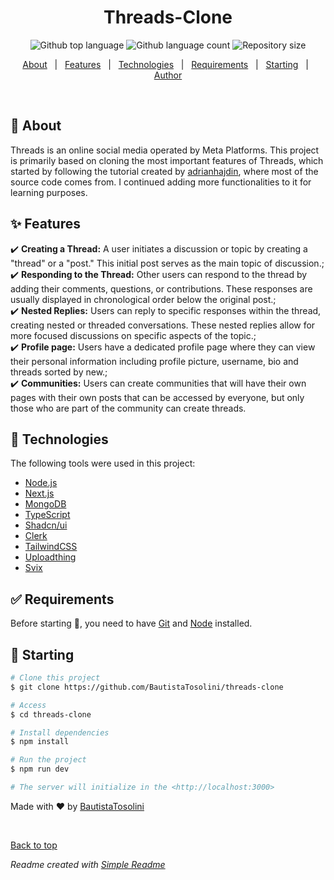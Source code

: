 <div align="center" id="top"> 

  <!-- <a href="https://dev.netlify.app">Demo</a> -->
</div>

<h1 align="center">Threads-Clone</h1>

<p align="center">
    <img alt="Github top language" src="https://img.shields.io/github/languages/top/BautistaTosolini/threads-clone?color=56BEB8">

  <img alt="Github language count" src="https://img.shields.io/github/languages/count/BautistaTosolini/threads-clone?color=56BEB8">

  <img alt="Repository size" src="https://img.shields.io/github/repo-size/BautistaTosolini/threads-clone?color=56BEB8">

<p align="center">
  <a href="#dart-about">About</a> &#xa0; | &#xa0; 
  <a href="#sparkles-features">Features</a> &#xa0; | &#xa0;
  <a href="#rocket-technologies">Technologies</a> &#xa0; | &#xa0;
  <a href="#white_check_mark-requirements">Requirements</a> &#xa0; | &#xa0;
  <a href="#checkered_flag-starting">Starting</a> &#xa0; | &#xa0;
  <a href="https://github.com/BautistaTosolini" target="_blank">Author</a>
</p>

<br>

## :dart: About ##

Threads is an online social media operated by Meta Platforms. This project is primarily based on cloning the most important features of Threads, which started by following the tutorial created by <a href="https://github.com/adrianhajdin">adrianhajdin</a>, where most of the source code comes from. I continued adding more functionalities to it for learning purposes.

## :sparkles: Features ##

:heavy_check_mark: **Creating a Thread:** A user initiates a discussion or topic by creating a "thread" or a "post." This initial post serves as the main topic of discussion.;\
:heavy_check_mark: **Responding to the Thread:** Other users can respond to the thread by adding their comments, questions, or contributions. These responses are usually displayed in chronological order below the original post.;\
:heavy_check_mark: **Nested Replies:** Users can reply to specific responses within the thread, creating nested or threaded conversations. These nested replies allow for more focused discussions on specific aspects of the topic.;\
:heavy_check_mark: **Profile page:** Users have a dedicated profile page where they can view their personal information including profile picture, username, bio and threads sorted by new.;\
:heavy_check_mark: **Communities:** Users can create communities that will have their own pages with their own posts that can be accessed by everyone, but only those who are part of the community can create threads.

## :rocket: Technologies ##

The following tools were used in this project:

- [Node.js](https://nodejs.org/en/)
- [Next.js](https://nextjs.org)
- [MongoDB](www.mongodb.com/en)
- [TypeScript](https://www.typescriptlang.org/)
- [Shadcn/ui](https://ui.shadcn.com)
- [Clerk](https://clerk.com)
- [TailwindCSS](https://tailwindcss.com)
- [Uploadthing](https://uploadthing.com)
- [Svix](https://www.svix.com)

## :white_check_mark: Requirements ##

Before starting :checkered_flag:, you need to have [Git](https://git-scm.com) and [Node](https://nodejs.org/en/) installed.

## :checkered_flag: Starting ##

```bash
# Clone this project
$ git clone https://github.com/BautistaTosolini/threads-clone

# Access
$ cd threads-clone

# Install dependencies
$ npm install

# Run the project
$ npm run dev

# The server will initialize in the <http://localhost:3000>
```

Made with :heart: by <a href="https://github.com/BautistaTosolini" target="_blank">BautistaTosolini</a>

&#xa0;

<a href="#top">Back to top</a>

*Readme created with [Simple Readme](https://marketplace.visualstudio.com/items?itemName=maurodesouza.vscode-simple-readme)*